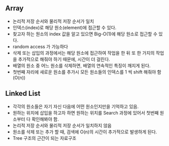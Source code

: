 ## Array

- 논리적 저장 순서와 물리적 저장 순서가 일치
- 인덱스(index)로 해당 원소(element)에 접근할 수 있다.
- 찾고자 하는 원소의 index 값을 알고 있으면 Big-O(1)에 해당 원소로 접근할 수 있다.
- random access 가 가능하다
- 삭제 또는 삽입의 과정에서는 해당 원소에 접근하여 작업을 한 뒤 또 한 가지의 작업을 추가적으로 해줘야 하기 때문에, 시간이 더 걸린다.
- 배열의 원소 중 어느 원소를 삭제하면, 배열의 연속적인 특징이 깨지게 된다.
- 첫번째 자리에 새로운 원소를 추가시 모든 원소들의 인덱스를 1 씩 shift 해줘야 함 (O(n))

## Linked List

- 각각의 원소들은 자기 자신 다음에 어떤 원소인지만을 기억하고 있음.
- 원하는 위치에 삽입을 하고자 하면 원하는 위치를 Search 과정에 있어서 첫번째 원소부터 다 확인해봐야 함.
- 논리적 저장 순서와 물리적 저장 순서가 일치하지 않음
- 원소를 삭제 또는 추가 할 때, 검색에 O(n)의 시간이 추가적으로 발생하게 된다.
- Tree 구조의 근간이 되는 자료구조
